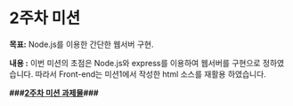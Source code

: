 2주차 미션
=========

**목표:** Node.js를 이용한 간단한 웹서버 구현.

**내용 :** 이번 미션의 초점은 Node.js와 express를 이용하여 웹서버를 구현으로 정하였습니다. 따라서 Front-end는 미션1에서 작성한 html 소스를 재활용 하였습니다.

**###[2주차 미션 과제물](http://112.72.158.187:3000/self_introduction.html)###**

